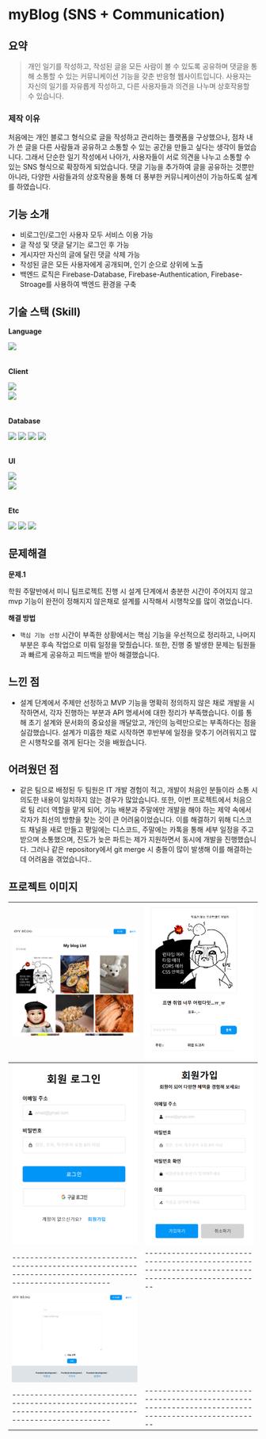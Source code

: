 # myBlog (SNS + Communication)

## 요약

> 개인 일기를 작성하고, 작성된 글을 모든 사람이 볼 수 있도록 공유하며 댓글을 통해 소통할 수 있는 커뮤니케이션 기능을 갖춘 반응형 웹사이트입니다. 사용자는 자신의 일기를 자유롭게 작성하고, 다른 사용자들과 의견을 나누며 상호작용할 수 있습니다.

### 제작 이유

처음에는 개인 블로그 형식으로 글을 작성하고 관리하는 플랫폼을 구상했으나, 점차 내가 쓴 글을 다른 사람들과 공유하고 소통할 수 있는 공간을 만들고 싶다는 생각이 들었습니다. 그래서 단순한 일기 작성에서 나아가, 사용자들이 서로 의견을 나누고 소통할 수 있는 SNS 형식으로 확장하게 되었습니다. 댓글 기능을 추가하여 글을 공유하는 것뿐만 아니라, 다양한 사람들과의 상호작용을 통해 더 풍부한 커뮤니케이션이 가능하도록 설계를 하였습니다.

## 기능 소개

- 비로그인/로그인 사용자 모두 서비스 이용 가능
- 글 작성 및 댓글 달기는 로그인 후 가능
- 게시자만 자신의 글에 달린 댓글 삭제 가능
- 작성된 글은 모든 사용자에게 공개되며, 인기 순으로 상위에 노출
- 백엔드 로직은 Firebase-Database, Firebase-Authentication, Firebase-Stroage를 사용하여 백엔드 환경을 구축

## 기술 스택 (Skill)

**Language**

<div>
  <img src="https://img.shields.io/badge/javascript-F7DF1E?style=for-the-badge&logo=javascript&logoColor=black">
  <br />
</div>
<br />

**Client**

<div>
  <img src="https://img.shields.io/badge/react-61DAFB?style=for-the-badge&logo=react&logoColor=black">
  <br />
  <img src="https://img.shields.io/badge/react router-CA4245?style=for-the-badge&logo=react-router&logoColor=white">
</div>
<br />

**Database**

<div>
  <img src="https://img.shields.io/badge/firebase-339933?style=for-the-badge&logo=firebase.js&logoColor=white">
  <img src="https://img.shields.io/badge/firebase-database-213s12?style=for-the-badge&logo=firebase-database&logoColor=white">
  <img src="https://img.shields.io/badge/firebase-authentication-sad442?style=for-the-badge&logo=firebase-authentication&logoColor=white">
  <img src="https://img.shields.io/badge/firebase-storage-ff22dd?style=for-the-badge&logo=firebase-storage&logoColor=white">
  <br />
</div>
<br />

**UI**

<div>
  <img src="https://img.shields.io/badge/sass-CC6699?style=for-the-badge&logo=sass&logoColor=white">
  <br />
  <img src="https://img.shields.io/badge/styled-components-DB7093?style=flat-square&logo=styled-components&logoColor=white">
</div>
<br />

**Etc**

<div>
  <img src="https://img.shields.io/badge/git-F05032?style=for-the-badge&logo=git&logoColor=white">
  <img src="https://img.shields.io/badge/github-181717?style=for-the-badge&logo=github&logoColor=white">
  <img src="https://img.shields.io/badge/netlify-4A154B?style=for-the-badge&logo=netlify&logoColor=black">
</div>

## 문제해결

**문제.1**

학원 주말반에서 미니 팀프로젝트 진행 시 설계 단계에서 충분한 시간이 주어지지 않고 mvp 기능이 완전이 정해지지 않은채로 설계를 시작해서 시행착오를 많이 겪었습니다.

**해결 방법**

- `핵심 기능 선정` 시간이 부족한 상황에서는 핵심 기능을 우선적으로 정리하고, 나머지 부분은 후속 작업으로 미뤄 일정을 맞췄습니다. 또한, 진행 중 발생한 문제는 팀원들과 빠르게 공유하고 피드백을 받아 해결했습니다.

## 느낀 점

- 설계 단계에서 주제만 선정하고 MVP 기능을 명확히 정의하지 않은 채로 개발을 시작하면서, 각자 진행하는 부분과 API 명세서에 대한 정리가 부족했습니다. 이를 통해 초기 설계와 문서화의 중요성을 깨달았고, 개인의 능력만으로는 부족하다는 점을 실감했습니다. 설계가 미흡한 채로 시작하면 후반부에 일정을 맞추기 어려워지고 많은 시행착오를 겪게 된다는 것을 배웠습니다.

## 어려웠던 점

- 같은 팀으로 배정된 두 팀원은 IT 개발 경험이 적고, 개발이 처음인 분들이라 소통 시 의도한 내용이 일치하지 않는 경우가 많았습니다. 또한, 이번 프로젝트에서 처음으로 팀 리더 역할을 맡게 되어, 기능 배분과 주말에만 개발을 해야 하는 제약 속에서 각자가 최선의 방향을 찾는 것이 큰 어려움이었습니다. 이를 해결하기 위해 디스코드 채널을 새로 만들고 평일에는 디스코드, 주말에는 카톡을 통해 세부 일정을 주고받으며 소통했으며, 진도가 늦은 파트는 제가 지원하면서 동시에 개발을 진행했습니다. 그러나 같은 repository에서 git merge 시 충돌이 많이 발생해 이를 해결하는 데 어려움을 겪었습니다..

## 프로젝트 이미지

| ![메인 화면](https://github.com/junesung1004/miniblog/blob/master/public/views/main.png)                   | ![블로그 화면](https://github.com/junesung1004/miniblog/blob/master/public/views/blog.png)         |
| ---------------------------------------------------------------------------------------------------------- | -------------------------------------------------------------------------------------------------- |
| ![로그인 화면](https://github.com/junesung1004/miniblog/blob/master/public/views/login.png)                | ![회원가입 화면](https://github.com/junesung1004/miniblog/blob/master/public/views/signup.png)     |
| ---------------------------------------------------------------------------------------------------------- | -------------------------------------------------------------------------------------------------- |
| ![글작성 화면](https://github.com/junesung1004/miniblog/blob/master/public/views/write.png)                |                                                                                                    |
| ---------------------------------------------------------------------------------------------------------- | -------------------------------------------------------------------------------------------------- |
